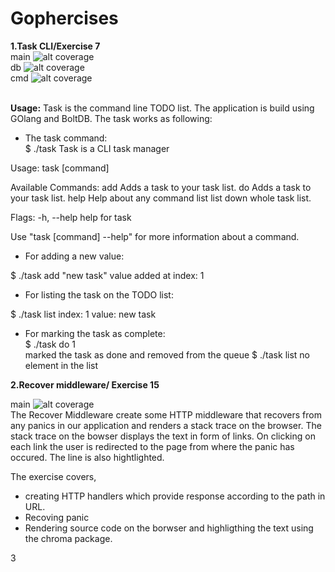 # Gophercises

**1.Task CLI/Exercise 7**<br>
main ![alt coverage](https://github.com/nehaind/gophercises/blob/master/task/coverage.svg) <br>
db ![alt coverage](https://github.com/nehaind/gophercises/blob/master/task/db/coverage.svg)<br>
cmd ![alt coverage](https://github.com/nehaind/gophercises/blob/master/task/cmd/coverage.svg)<br><br>

**Usage:** Task is the command line TODO list. The application is build using GOlang and BoltDB. The task works as following:<br>
- The task command:<br>
$ ./task
Task is a CLI task manager

Usage:
  task [command]

Available Commands:
  add         Adds a task to your task list.
  do          Adds a task to your task list.
  help        Help about any command
  list        list down whole task list.

Flags:
  -h, --help   help for task

Use "task [command] --help" for more information about a command.
- For adding a new value:

$ ./task add "new task"
value added at index:  1

- For listing the task on the TODO list:<br>

$ ./task list
index:  1  value:  new task

- For marking the task as complete: <br>
$ ./task do 1<br>
marked the task as done and removed from the queue
$ ./task list
no element in the list

**2.Recover middleware/ Exercise 15** <br>

main ![alt coverage](https://github.com/nehaind/gophercises/blob/master/exercise15/coverage.svg) <br>
The Recover Middleware create some HTTP middleware that recovers from any panics in our application and renders a stack trace on the browser. The stack trace on the bowser displays the text in form of links. On clicking on each link the user is redirected to the page from where the panic has occured. The line is also hightlighted.

The exercise covers,
- creating HTTP handlers which provide response according to the path in URL.
- Recoving panic 
- Rendering source code on the borwser and highligthing the text using the chroma package.

3
